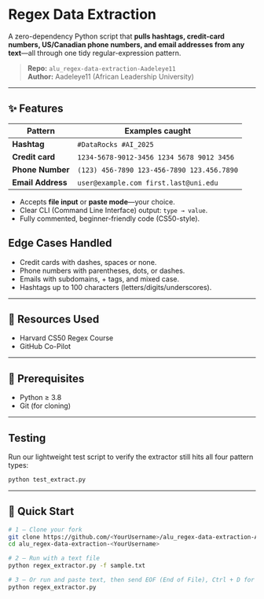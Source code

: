 # Regex Data Extraction

A zero-dependency Python script that **pulls hashtags, credit-card numbers, US/Canadian phone numbers, and email addresses from any text**—all through one tidy regular-expression pattern.

> **Repo:** `alu_regex-data-extraction-Aadeleye11`  
> **Author:** Aadeleye11 (African Leadership University)

---

## ✨ Features

| Pattern | Examples caught |
| ------- | --------------- |
| **Hashtag** | `#DataRocks` `#AI_2025` |
| **Credit card** | `1234-5678-9012-3456` `1234 5678 9012 3456` |
| **Phone Number** | `(123) 456-7890` `123-456-7890` `123.456.7890` |
| **Email Address** | `user@example.com` `first.last@uni.edu` |

* Accepts **file input** or **paste mode**—your choice.  
* Clear CLI (Command Line Interface) output: `type → value`.  
* Fully commented, beginner-friendly code (CS50-style).


## Edge Cases Handled
* Credit cards with dashes, spaces or none.
* Phone numbers with parentheses, dots, or dashes.
* Emails with subdomains, + tags, and mixed case.
* Hashtags up to 100 characters (letters/digits/underscores).

---
## 📕 Resources Used

* Harvard CS50 Regex Course
* GitHub Co-Pilot 

---
## 🔧 Prerequisites

* Python ≥ 3.8  
* Git (for cloning)

---

##  Testing

Run our lightweight test script to verify the extractor still hits all four pattern types:

```bash
python test_extract.py
```
---

## 🚀 Quick Start

```bash
# 1 – Clone your fork
git clone https://github.com/<YourUsername>/alu_regex-data-extraction-Aadeleye11.git
cd alu_regex-data-extraction-<YourUsername>

# 2 – Run with a text file
python regex_extractor.py -f sample.txt

# 3 – Or run and paste text, then send EOF (End of File), Ctrl + D for Linux and MacOS, Ctrl + Z for Windows and press ENTER
python regex_extractor.py


